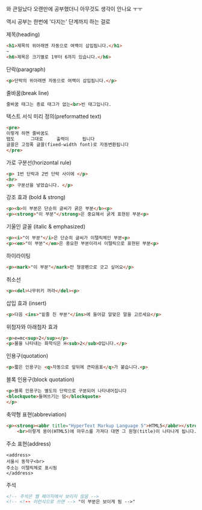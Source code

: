 와 큰일났다 오랜만에 공부했더니 아무것도 생각이 안나요 ㅜㅜ

역시 공부는 한번에 '다지는' 단계까지 하는 걸로



제목(heading)

```html
<h1>제목의 위아래엔 자동으로 여백이 삽입됩니다.</h1>
~
<h6>제목은 크기별로 1부터 6까지 있습니다.</h6>
```



단락(paragraph)

```html
<p>단락의 위아래엔 자동으로 여백이 삽입됩니다.</p>
```



줄바꿈(break line)

```html
줄바꿈 태그는 종료 태그가 없는<br>빈 태그입니다.
```



텍스트 서식 미리 정의(preformatted text)

```html
<pre>
이렇게 하면 줄바꿈도
탭도		그대로		출력이		됩니다
글꼴은 고정폭 글꼴(fixed-width font)로 자동변환됩니다
</pre>
```



가로 구분선(horizontal rule)

```html
<p> 1번 단락과 2번 단락 사이에 </p>
<hr>
<p> 구분선을 넣었습니다. </p>
```



강조 효과 (bold & strong)

```html
<p><b>이 부분은 단순히 글씨가 굵은 부분</b><p>
<p><strong>"이 부분"</strong>은 중요해서 굵게 표현된 부분<p>
```



기울인 글꼴 (italic & emphasized)

```html
<p><i>"이 부분"</i>은 단순히 글씨가 이텔릭체인 부분<p>
<p><em>"이 부분"</em>은 중요한 부분이라서 이텔릭으로 표현된 부분<p>
```



하이라이팅

```html
<p><mark>"이 부분"</mark>만 형광펜으로 긋고 싶어요</p>
```



취소선

```html
<p><del>나무위키 꺼라</del><p>
```



삽입 효과 (insert)

```html
<p>다음 <ins>"밑줄 친 부분"</ins>에 들어갈 알맞은 말을 고르세요</p>
```



위첨자와 아래첨자 효과

```html
<p>e=mc<sup>2</sup></p>
<p>물을 나타내는 화학식은 H<sub>2</sub>O입니다.</p>
```



인용구(quotation)

```html
<p>짧은 인용구는 <q>자동으로 앞뒤에 큰따옴표</q>가 붙습니다.<p>
```



블록 인용구(block quotation)

```html
<p>블록 인용구는 별도의 단락으로 구분되어 나타내어집니다
<blockquote>들여쓰기는 덤</blockquote>
</p>
```



축약형 표현(abbreviation)

```html
<p><strong><abbr title="HyperText Markup Language 5">HTML5</abbr></strong>
    <br>이렇게 용어(HTML5)에 마우스를 가져다 대면 그 원형(title)이 나타나게 됩니다.
```



주소 표현(address)

```
<address>
서울시 동작구<br>
주소는 이텔릭체로 표시됨
</address>
```



주석

```html
<!-- 주석은 웹 페이지에서 보이지 않음 -->
<!-- <!-- 이런식으로 쓰면 --> "이 부분은 보이게 됨 -->"
```


